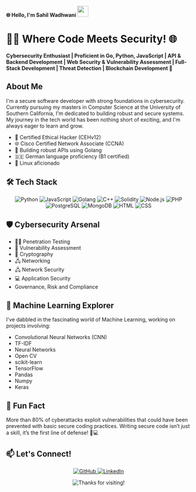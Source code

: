 **🌐 Hello, I'm Sahil Wadhwani <img src="https://media.giphy.com/media/hvRJCLFzcasrR4ia7z/giphy.gif" width="30px">**

# 👨‍💻 Where Code Meets Security! 🌐

**Cybersecurity Enthusiast | Proficient in Go, Python, JavaScript | API & Backend Development | Web Security & Vulnerability Assessment | Full-Stack Development | Threat Detection | Blockchain Development 🚀**

## About Me

I'm a secure software developer with strong foundations in cybersecurity. Currently pursuing my masters in Computer Science at the University of Southern California, I'm dedicated to building robust and secure systems. My journey in the tech world has been nothing short of exciting, and I'm always eager to learn and grow.

- 🔐 Certified Ethical Hacker (CEHv12)
- 🌐 Cisco Certified Network Associate (CCNA)
- 🚀 Building robust APIs using Golang
- 🇩🇪 German language proficiency (B1 certified)
- 🐧 Linux aficionado

## 🛠️ Tech Stack

<p align="center">
  <img src="https://img.shields.io/badge/Python-3776AB?style=for-the-badge&logo=python&logoColor=white" alt="Python" />
  <img src="https://img.shields.io/badge/JavaScript-F7DF1E?style=for-the-badge&logo=javascript&logoColor=black" alt="JavaScript" />
  <img src="https://img.shields.io/badge/Go-00ADD8?style=for-the-badge&logo=go&logoColor=white" alt="Golang" />
  <img src="https://img.shields.io/badge/C%2B%2B-00599C?style=for-the-badge&logo=c%2B%2B&logoColor=white" alt="C++" />
  <img src="https://img.shields.io/badge/Solidity-363636?style=for-the-badge&logo=solidity&logoColor=white" alt="Solidity" />
  <img src="https://img.shields.io/badge/Node.js-339933?style=for-the-badge&logo=nodedotjs&logoColor=white" alt="Node.js" />
  <img src="https://img.shields.io/badge/PHP-777BB4?style=for-the-badge&logo=php&logoColor=white" alt="PHP" />
  <img src="https://img.shields.io/badge/PostgreSQL-316192?style=for-the-badge&logo=postgresql&logoColor=white" alt="PostgreSQL" />
  <img src="https://img.shields.io/badge/MongoDB-4EA94B?style=for-the-badge&logo=mongodb&logoColor=white" alt="MongoDB" />
  <img src="https://img.shields.io/badge/HTML5-E34F26?style=for-the-badge&logo=html5&logoColor=white" alt="HTML" />
  <img src="https://img.shields.io/badge/CSS3-1572B6?style=for-the-badge&logo=css3&logoColor=white" alt="CSS" />
</p>

## 🛡️ Cybersecurity Arsenal

- 🕵️‍♂️ Penetration Testing
- 🐞 Vulnerability Assessment
- 🔑 Cryptography
- 🖧 Networking
- 🖧 Network Security
- 💻 Application Security
-    Governance, Risk and Compliance

## 🧠 Machine Learning Explorer

I've dabbled in the fascinating world of Machine Learning, working on projects involving:

- Convolutional Neural Networks (CNN)
- TF-IDF
- Neural Networks
- Open CV
- scikit-learn
- TensorFlow
- Pandas
- Numpy
- Keras

## 🌟 Fun Fact

More than 80% of cyberattacks exploit vulnerabilities that could have been prevented with basic secure coding practices. Writing secure code isn’t just a skill, it’s the first line of defense! 🔐💻

## 📫 Let's Connect!

<p align="center">
  <a href="https://github.com/SahilWadhwani">
    <img src="https://img.shields.io/badge/GitHub-100000?style=for-the-badge&logo=github&logoColor=white" alt="GitHub" />
  </a>
  <a href="https://www.linkedin.com/in/sahil-wadhwani-06848122a">
    <img src="https://img.shields.io/badge/LinkedIn-0077B5?style=for-the-badge&logo=linkedin&logoColor=white" alt="LinkedIn" />
  </a>
</p>

<p align="center">
  <img src="https://img.shields.io/badge/Thanks%20for%20visiting!-ff69b4?style=for-the-badge" alt="Thanks for visiting!" />
</p>
